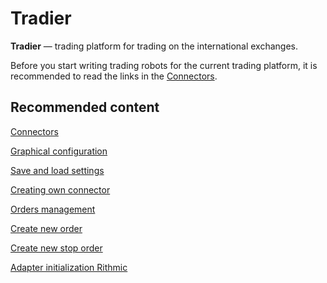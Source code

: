 # Tradier

**Tradier** — trading platform for trading on the international exchanges.

Before you start writing trading robots for the current trading platform, it is recommended to read the links in the [Connectors](API_Connectors.md). 

## Recommended content

[Connectors](API_Connectors.md)

[Graphical configuration](API_ConnectorsUIConfiguration.md)

[Save and load settings](API_Connectors_SaveConnectorSettings.md)

[Creating own connector](ConnectorCreating.md)

[Orders management](Orders.md)

[Create new order](CreateNewOrder.md)

[Create new stop order](API_StopOrders.md)

[Adapter initialization Rithmic](RithmicSample.md)
